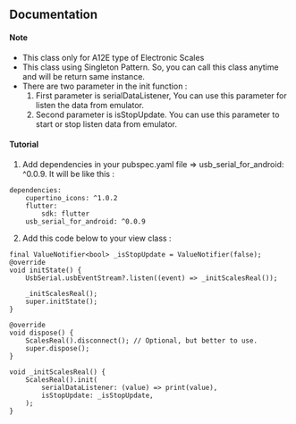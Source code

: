  ## Documentation
#### Note
- This class only for A12E type of Electronic Scales
- This class using Singleton Pattern. So, you can call this class anytime and will be return same instance.
- There are two parameter in the init function :
    1. First parameter is serialDataListener, You can use this parameter for listen the data from emulator.
    2. Second parameter is isStopUpdate. You can use this parameter to start or stop listen data from emulator.

#### Tutorial
1. Add dependencies in your pubspec.yaml file => usb_serial_for_android: ^0.0.9. It will be like this :
```
dependencies:
    cupertino_icons: ^1.0.2
    flutter:
        sdk: flutter  
    usb_serial_for_android: ^0.0.9
```

2. Add this code below to your view class :
```
final ValueNotifier<bool> _isStopUpdate = ValueNotifier(false);
@override
void initState() {
    UsbSerial.usbEventStream?.listen((event) => _initScalesReal());

    _initScalesReal();
    super.initState();
}

@override
void dispose() {
    ScalesReal().disconnect(); // Optional, but better to use.
    super.dispose();
}

void _initScalesReal() {
    ScalesReal().init(
        serialDataListener: (value) => print(value),
        isStopUpdate: _isStopUpdate,
    );
}
```